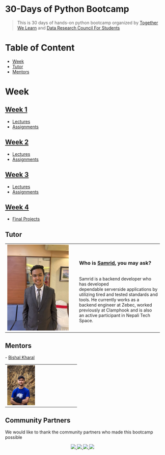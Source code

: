 # 30-Days of Python Bootcamp
> This is 30 days of hands-on python bootcamp organized by [Together We Learn](https://www.facebook.com/togetherwelearn22) and [Data Research Council For Students](https://www.facebook.com/profile.php?id=100077228320202)


# Table of Content
* [Week](#week)
* [Tutor](#tutor)
* [Mentors](#mentors)

# Week

## [Week 1](https://github.com/drcfsorg/TWL_DRCFS_30DaysPythonBootcamp/tree/main/Week%201)

- [Lectures](https://github.com/drcfsorg/TWL_DRCFS_30DaysPythonBootcamp/tree/main/Week%201/lectures)
- [Assignments](https://github.com/drcfsorg/TWL_DRCFS_30DaysPythonBootcamp/tree/main/Week%201/Assignments)


## [Week 2](https://github.com/drcfsorg/TWL_DRCFS_30DaysPythonBootcamp/tree/main/Week%202)

- [Lectures](https://github.com/drcfsorg/TWL_DRCFS_30DaysPythonBootcamp/tree/main/Week%202/lectures)
- [Assignments](https://github.com/drcfsorg/TWL_DRCFS_30DaysPythonBootcamp/tree/main/Week%202/Assignments)
  
  
## [Week 3](https://github.com/drcfsorg/TWL_DRCFS_30DaysPythonBootcamp/tree/main/Week%203)

- [Lectures](https://github.com/drcfsorg/TWL_DRCFS_30DaysPythonBootcamp/tree/main/Week%203/lectures)
- [Assignments](https://github.com/drcfsorg/TWL_DRCFS_30DaysPythonBootcamp/tree/main/Week%203/Assignments)


## [Week 4](https://github.com/drcfsorg/TWL_DRCFS_30DaysPythonBootcamp/tree/main/Week%204)

- [Final Projects](https://github.com/drcfsorg/TWL_DRCFS_30DaysPythonBootcamp/tree/main/Week%204/FInal%20Project)


## Tutor

<table >
  <tr>
    <td width="220px"><img src="/imgs/Samrid Pandit.jpg" alt="Samrid Pandit" width="200" height="280" /></td>
    <td><h3>Who is <a href="https://github.com/CaffeineDuck">Samrid</a>, you may ask?</h3> <br>
Samrid is a backend developer who has developed <br> dependable serverside applications by utilizing tired and tested standards and tools. He currently works as a backend engineer at Zebec, worked previously at Clamphook and is also an active participant in Nepali Tech Space.</td>
  </tr>
</table>

## Mentors
<table >
  <tr>
    -  <a href="https://github.com/kbshal">Bishal Kharal</a> <td width="220px"><img src="/imgs/reduced_image.jpg" alt="Bishal Kharal" width="90" height="130" /></td>
 
  </tr>
</table>

## Community Partners

We would like to thank the community partners who made this bootcamp possible

<div align="center">
  <a href="https://www.facebook.com/askbuddie/">
    <img height="100" src="https://github.com/regmi-saugat/TWL_DRCFS_30DaysPythonBootcamp/blob/main/imgs/ask_buddie.png">
  </a>

  <a href="https://www.facebook.com/everydaykarmaa/">
    <img height="100" src="https://github.com/regmi-saugat/TWL_DRCFS_30DaysPythonBootcamp/blob/main/imgs/everyday_karma.png">
  </a>

  <a href="https://www.facebook.com/csitanpokhara/">
    <img height="100" src="https://github.com/regmi-saugat/TWL_DRCFS_30DaysPythonBootcamp/blob/main/imgs/csit_association_pokhara.png">
  </a>

  <a href="https://www.facebook.com/DevCommunityNepal/">
    <img height="100" src="https://github.com/regmi-saugat/TWL_DRCFS_30DaysPythonBootcamp/blob/main/imgs/devcommunity_nepal.png">
  </a>
</div>
